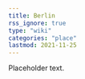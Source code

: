 ```yaml
---
title: Berlin
rss_ignore: true
type: "wiki"
categories: "place"
lastmod: 2021-11-25
---
```


Placeholder text.